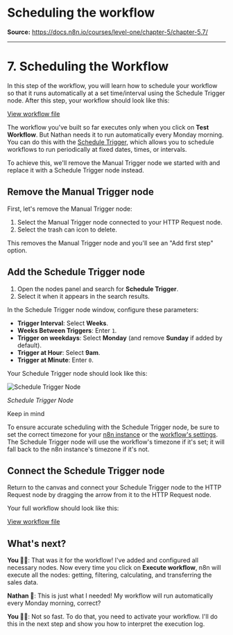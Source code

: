 # Scheduling the workflow

**Source:** https://docs.n8n.io/courses/level-one/chapter-5/chapter-5.7/

---

# 7. Scheduling the Workflow

In this step of the workflow, you will learn how to schedule your workflow so that it runs automatically at a set time/interval using the Schedule Trigger node. After this step, your workflow should look like this:

[View workflow file](/_workflows//courses/level-one/finished.json)

The workflow you've built so far executes only when you click on **Test Workflow**. But Nathan needs it to run automatically every Monday morning. You can do this with the [Schedule Trigger](../../../../integrations/builtin/core-nodes/n8n-nodes-base.scheduletrigger/), which allows you to schedule workflows to run periodically at fixed dates, times, or intervals.

To achieve this, we'll remove the Manual Trigger node we started with and replace it with a Schedule Trigger node instead.

## Remove the Manual Trigger node

First, let's remove the Manual Trigger node:

1. Select the Manual Trigger node connected to your HTTP Request node.
2. Select the trash can icon to delete.

This removes the Manual Trigger node and you'll see an "Add first step" option.

## Add the Schedule Trigger node

1. Open the nodes panel and search for **Schedule Trigger**.
2. Select it when it appears in the search results.

In the Schedule Trigger node window, configure these parameters:

- **Trigger Interval**: Select **Weeks**.
- **Weeks Between Triggers**: Enter `1`.
- **Trigger on weekdays**: Select **Monday** (and remove **Sunday** if added by default).
- **Trigger at Hour**: Select **9am**.
- **Trigger at Minute**: Enter `0`.

Your Schedule Trigger node should look like this:

![Schedule Trigger Node](/_images/courses/level-one/chapter-five/l1-c5-5-7-schedule-trigger-node.png)

*Schedule Trigger Node*

Keep in mind

To ensure accurate scheduling with the Schedule Trigger node, be sure to set the correct timezone for your [n8n instance](../../../../manage-cloud/set-cloud-timezone/) or the [workflow's settings](../../../../workflows/settings/). The Schedule Trigger node will use the workflow's timezone if it's set; it will fall back to the n8n instance's timezone if it's not.

## Connect the Schedule Trigger node

Return to the canvas and connect your Schedule Trigger node to the HTTP Request node by dragging the arrow from it to the HTTP Request node.

Your full workflow should look like this:

[View workflow file](/_workflows//courses/level-one/finished.json)

## What's next?

**You 👩‍🔧**: That was it for the workflow! I've added and configured all necessary nodes. Now every time you click on **Execute workflow**, n8n will execute all the nodes: getting, filtering, calculating, and transferring the sales data.

**Nathan 🙋**: This is just what I needed! My workflow will run automatically every Monday morning, correct?

**You 👩‍🔧**: Not so fast. To do that, you need to activate your workflow. I'll do this in the next step and show you how to interpret the execution log.

